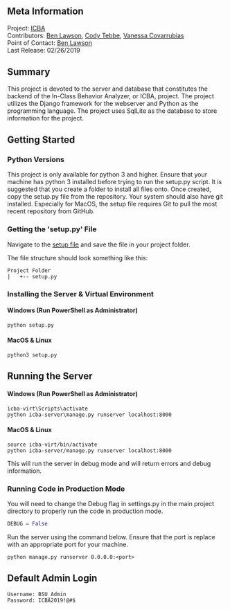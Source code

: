 ## Meta Information
Project: [ICBA](https://github.com/Tebbee/In-Class-Behavior-Analyzer)  
Contributors: [Ben Lawson](https://github.com/KarlMarx4701), [Cody Tebbe](https://github.com/Tebbee), [Vanessa Covarrubias](https://github.com/VanessaC97)  
Point of Contact: [Ben Lawson](mailto:bklawson@bsu.edu)  
Last Release: 02/26/2019

## Summary
This project is devoted to the server and database that constitutes the backend of the
In-Class Behavior Analyzer, or ICBA, project. The project utilizes the Django framework 
for the webserver and Python as the programming language. The project uses SqlLite as the
database to store information for the project.

## Getting Started
### Python Versions
This project is only available for python 3 and higher. Ensure that your machine has python 3 installed before trying to run the setup.py script.
It is suggested that you create a folder to install all files onto. Once created, copy the setup.py file from the repository. Your system should also
have git installed. Especially for MacOS, the setup file requires Git to pull the most recent repository from GitHub.  

### Getting the 'setup.py' File
Navigate to the
[setup file](https://raw.githubusercontent.com/KarlMarx4701/In-Class-Behavior-Analyzer-Backend/master/setup.py)
and save the file in your project folder.

The file structure should look something like this:
```
Project Folder
|   +-- setup.py
```

### Installing the Server & Virtual Environment
#### Windows (Run PowerShell as Administrator)
```
python setup.py
```

#### MacOS & Linux
```
python3 setup.py
```

## Running the Server


#### Windows (Run PowerShell as Administrator)
```
icba-virt\Scripts\activate
python icba-server\manage.py runserver localhost:8000
```

#### MacOS & Linux
```
source icba-virt/bin/activate
python icba-server/manage.py runserver localhost:8000
```

This will run the server in debug mode and will return errors and debug information.

### Running Code in Production Mode
You will need to change the Debug flag in settings.py in the main project directory to properly run the code in production mode.
```python
DEBUG = False
```
Run the server using the command below. Ensure that the port is replace with an appropriate port for your machine.
```
python manage.py runserver 0.0.0.0:<port>
```

## Default Admin Login
```
Username: BSU_Admin
Password: ICBA2019!@#$
```